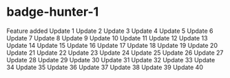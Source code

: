 # badge-hunter-1
Feature added
Update 1
Update 2
Update 3
Update 4
Update 5
Update 6
Update 7
Update 8
Update 9
Update 10
Update 11
Update 12
Update 13
Update 14
Update 15
Update 16
Update 17
Update 18
Update 19
Update 20
Update 21
Update 22
Update 23
Update 24
Update 25
Update 26
Update 27
Update 28
Update 29
Update 30
Update 31
Update 32
Update 33
Update 34
Update 35
Update 36
Update 37
Update 38
Update 39
Update 40
